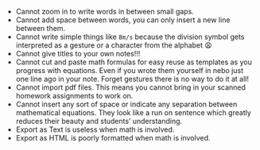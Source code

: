 * Cannot zoom in to write words in between small gaps.
* Cannot add space between words, you can only insert a new line between them.
* Cannot write simple things like `8m/s` because the division symbol gets interpreted as a gesture or a character from the alphabet 😩
* Cannot give titles to your own notes!!!
* Cannot cut and paste math formulas for easy reuse as templates as you progress with equations. Even if you wrote them yourself in nebo just one line ago in your note. Forget gestures there is no way to do it at all!
* Cannot import pdf files. This means you cannot bring in your scanned homework assignments to work on.
* Cannot insert any sort of space or indicate any separation between mathematical equations. They look like a run on sentence which greatly reduces their beauty and students’ understanding.
* Export as Text is useless when math is involved.
* Export as HTML is poorly formatted when math is involved.
<!--stackedit_data:
eyJoaXN0b3J5IjpbODEwMzI0Mjc0LC0yODQ3NjIxOSwtMTU5OT
QzNTgzLDIwNDMyMzMxMzQsODU2NTEwNzhdfQ==
-->